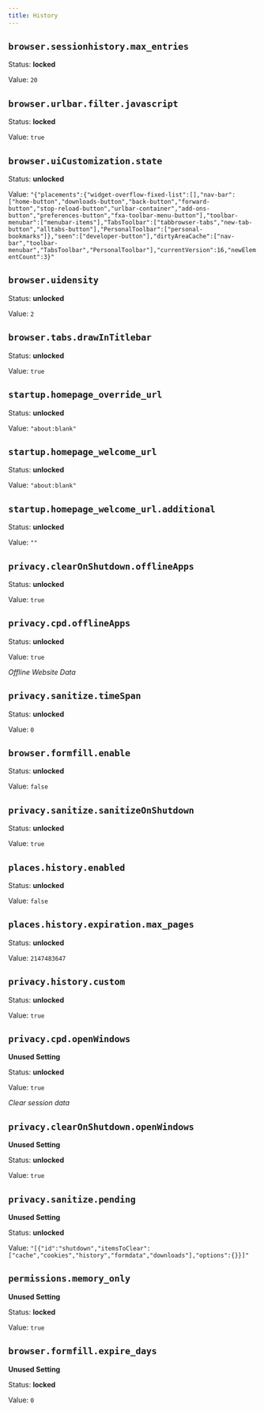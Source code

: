 ```yaml
---
title: History
---
```



## `browser.sessionhistory.max_entries`

Status: **locked**

Value: `20`


## `browser.urlbar.filter.javascript`

Status: **locked**

Value: `true`


## `browser.uiCustomization.state`

Status: **unlocked**

Value: `"{"placements":{"widget-overflow-fixed-list":[],"nav-bar":["home-button","downloads-button","back-button","forward-button","stop-reload-button","urlbar-container","add-ons-button","preferences-button","fxa-toolbar-menu-button"],"toolbar-menubar":["menubar-items"],"TabsToolbar":["tabbrowser-tabs","new-tab-button","alltabs-button"],"PersonalToolbar":["personal-bookmarks"]},"seen":["developer-button"],"dirtyAreaCache":["nav-bar","toolbar-menubar","TabsToolbar","PersonalToolbar"],"currentVersion":16,"newElementCount":3}"`


## `browser.uidensity`

Status: **unlocked**

Value: `2`


## `browser.tabs.drawInTitlebar`

Status: **unlocked**

Value: `true`


## `startup.homepage_override_url`

Status: **unlocked**

Value: `"about:blank"`


## `startup.homepage_welcome_url`

Status: **unlocked**

Value: `"about:blank"`


## `startup.homepage_welcome_url.additional`

Status: **unlocked**

Value: `""`


## `privacy.clearOnShutdown.offlineApps`

Status: **unlocked**

Value: `true`


## `privacy.cpd.offlineApps`

Status: **unlocked**

Value: `true`

*Offline Website Data*


## `privacy.sanitize.timeSpan`

Status: **unlocked**

Value: `0`


## `browser.formfill.enable`

Status: **unlocked**

Value: `false`


## `privacy.sanitize.sanitizeOnShutdown`

Status: **unlocked**

Value: `true`


## `places.history.enabled`

Status: **unlocked**

Value: `false`


## `places.history.expiration.max_pages`

Status: **unlocked**

Value: `2147483647`


## `privacy.history.custom`

Status: **unlocked**

Value: `true`


## `privacy.cpd.openWindows`

**Unused Setting**

Status: **unlocked**

Value: `true`

*Clear session data*


## `privacy.clearOnShutdown.openWindows`

**Unused Setting**

Status: **unlocked**

Value: `true`


## `privacy.sanitize.pending`

**Unused Setting**

Status: **unlocked**

Value: `"[{"id":"shutdown","itemsToClear":["cache","cookies","history","formdata","downloads"],"options":{}}]"`


## `permissions.memory_only`

**Unused Setting**

Status: **locked**

Value: `true`


## `browser.formfill.expire_days`

**Unused Setting**

Status: **locked**

Value: `0`


